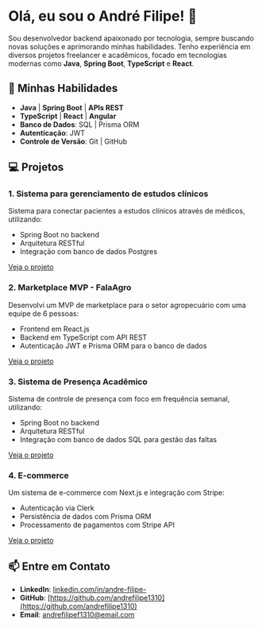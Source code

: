# Olá, eu sou o André Filipe! 👋

Sou desenvolvedor backend apaixonado por tecnologia, sempre buscando novas soluções e aprimorando minhas habilidades. Tenho experiência em diversos projetos freelancer e acadêmicos, focado em tecnologias modernas como **Java**, **Spring Boot**, **TypeScript** e **React**.

## 🚀 **Minhas Habilidades**

- **Java** | **Spring Boot** | **APIs REST**
- **TypeScript** | **React** | **Angular**
- **Banco de Dados**: SQL | Prisma ORM
- **Autenticação**: JWT 
- **Controle de Versão**: Git | GitHub

## 💻 **Projetos**
### 1. **Sistema para gerenciamento de estudos clínicos**
Sistema para conectar pacientes a estudos clínicos através de médicos, utilizando:
- Spring Boot no backend
- Arquitetura RESTful
- Integração com banco de dados Postgres

[Veja o projeto](https://github.com/andrefilipe1310/inovamed-)


### 2. **Marketplace MVP - FalaAgro**
Desenvolvi um MVP de marketplace para o setor agropecuário com uma equipe de 6 pessoas:
- Frontend em React.js
- Backend em TypeScript com API REST
- Autenticação JWT e Prisma ORM para o banco de dados

[Veja o projeto](https://github.com/AyrtonF/Projeto-FalaAgro)

### 3. **Sistema de Presença Acadêmico**
Sistema de controle de presença com foco em frequência semanal, utilizando:
- Spring Boot no backend
- Arquitetura RESTful
- Integração com banco de dados SQL para gestão das faltas

[Veja o projeto](https://github.com/andrefilipe1310/attendance-system)

### 4. **E-commerce**
Um sistema de e-commerce com Next.js e integração com Stripe:
- Autenticação via Clerk
- Persistência de dados com Prisma ORM
- Processamento de pagamentos com Stripe API

[Veja o projeto](https://github.com/andrefilipe1310/axel-commerce)


## 📫 **Entre em Contato**

- **LinkedIn**: [linkedin.com/in/andre-filipe-](https://www.linkedin.com/in/andre-filipe-/)
- **GitHub**: [https://github.com/andrefilipe1310](https://github.com/andrefilipe1310)
- **Email**: andrefilipef1310@email.com
